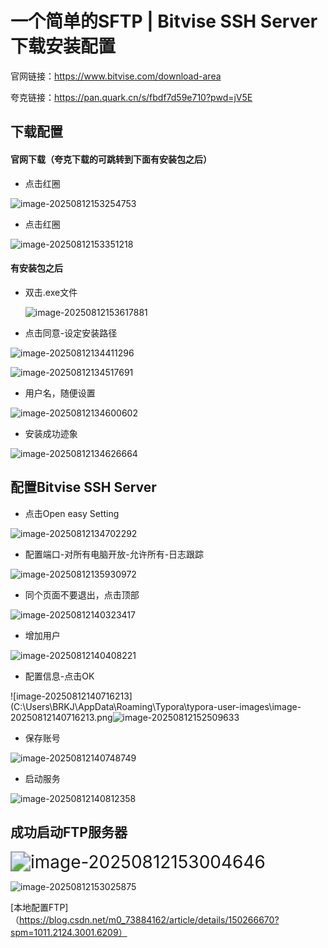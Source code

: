 # 一个简单的SFTP | Bitvise SSH Server下载安装配置

官网链接：https://www.bitvise.com/download-area

夸克链接：https://pan.quark.cn/s/fbdf7d59e710?pwd=jV5E



## 下载配置

#### 官网下载（夸克下载的可跳转到下面有安装包之后）

- 点击红圈

![image-20250812153254753](C:\Users\BRKJ\AppData\Roaming\Typora\typora-user-images\image-20250812153254753.png)

- 点击红圈

![image-20250812153351218](C:\Users\BRKJ\AppData\Roaming\Typora\typora-user-images\image-20250812153351218.png)

#### 有安装包之后

- 双击.exe文件

  ![image-20250812153617881](C:\Users\BRKJ\AppData\Roaming\Typora\typora-user-images\image-20250812153617881.png)

- 点击同意-设定安装路径

![image-20250812134411296](C:\Users\BRKJ\AppData\Roaming\Typora\typora-user-images\image-20250812134411296.png)

![image-20250812134517691](C:\Users\BRKJ\AppData\Roaming\Typora\typora-user-images\image-20250812134517691.png)

- 用户名，随便设置

![image-20250812134600602](C:\Users\BRKJ\AppData\Roaming\Typora\typora-user-images\image-20250812134600602.png)

- 安装成功迹象

![image-20250812134626664](C:\Users\BRKJ\AppData\Roaming\Typora\typora-user-images\image-20250812134626664.png)

## 配置Bitvise SSH Server

- 点击Open easy Setting

![image-20250812134702292](C:\Users\BRKJ\AppData\Roaming\Typora\typora-user-images\image-20250812134702292.png)

- 配置端口-对所有电脑开放-允许所有-日志跟踪

![image-20250812135930972](C:\Users\BRKJ\AppData\Roaming\Typora\typora-user-images\image-20250812135930972.png)

- 同个页面不要退出，点击顶部

![image-20250812140323417](C:\Users\BRKJ\AppData\Roaming\Typora\typora-user-images\image-20250812140323417.png)

- 增加用户

![image-20250812140408221](C:\Users\BRKJ\AppData\Roaming\Typora\typora-user-images\image-20250812140408221.png)

- 配置信息-点击OK

![image-20250812140716213](C:\Users\BRKJ\AppData\Roaming\Typora\typora-user-images\image-20250812140716213.png![image-20250812152509633](C:\Users\BRKJ\AppData\Roaming\Typora\typora-user-images\image-20250812152509633.png)

- 保存账号

![image-20250812140748749](C:\Users\BRKJ\AppData\Roaming\Typora\typora-user-images\image-20250812140748749.png)

- 启动服务

![image-20250812140812358](C:\Users\BRKJ\AppData\Roaming\Typora\typora-user-images\image-20250812140812358.png)

## 成功启动FTP服务器

<img src="C:\Users\BRKJ\AppData\Roaming\Typora\typora-user-images\image-20250812153004646.png" alt="image-20250812153004646" style="zoom:200%;" />

![image-20250812153025875](C:\Users\BRKJ\AppData\Roaming\Typora\typora-user-images\image-20250812153025875.png)

[本地配置FTP]（https://blog.csdn.net/m0_73884162/article/details/150266670?spm=1011.2124.3001.6209）

